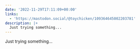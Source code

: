 ```yaml
---
date: '2022-11-29T17:11:09+00:00'
links:
  - 'https://mastodon.social/@toychicken/109364645002203781'
description: |+
  Just trying something...
---
```

Just trying something... 

